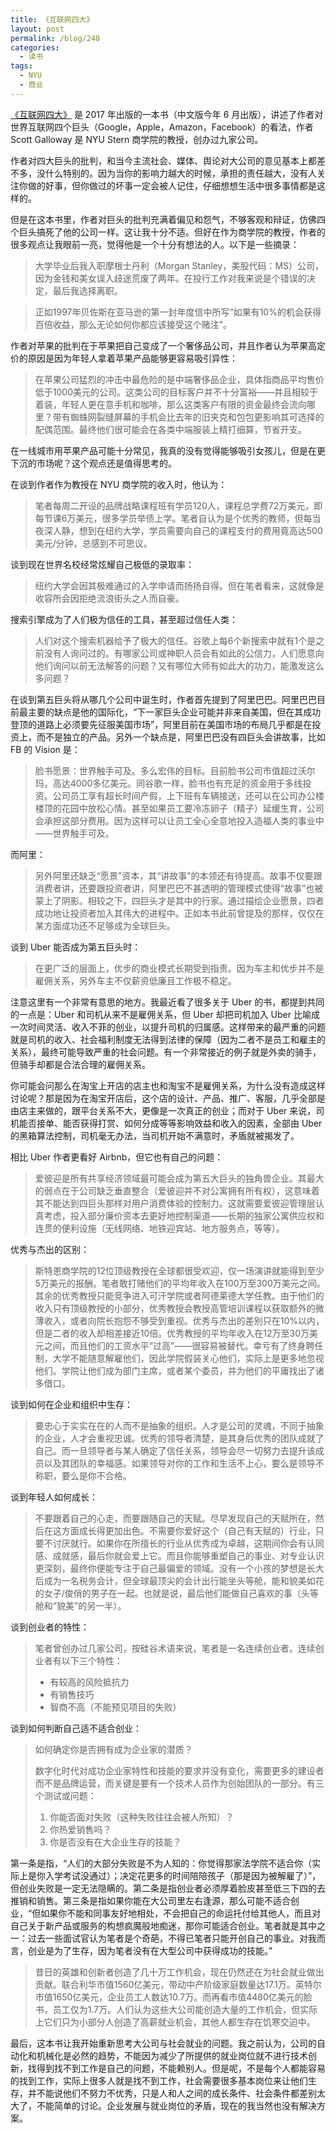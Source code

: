 ```yaml
---
title: 《互联网四大》
layout: post
permalink: /blog/248
categories:
  - 读书
tags:
  - NYU
  - 商业
---
```


[《互联网四大》](https://book.douban.com/subject/33479229/) 是 2017 年出版的一本书（中文版今年 6 月出版），讲述了作者对世界互联网四个巨头（Google，Apple，Amazon，Facebook）的看法，作者 Scott Galloway 是 NYU Stern 商学院的教授，创办过九家公司。

作者对四大巨头的批判，和当今主流社会、媒体、舆论对大公司的意见基本上都差不多，没什么特别的。因为当你的影响力越大的时候，承担的责任越大，没有人关注你做的好事，但你做过的坏事一定会被人记住，仔细想想生活中很多事情都是这样的。

但是在这本书里，作者对巨头的批判充满着偏见和怨气，不够客观和辩证，仿佛四个巨头搞死了他的公司一样。这让我十分不适。但好在作为商学院的教授，作者的很多观点让我眼前一亮，觉得他是一个十分有想法的人。以下是一些摘录：

> 大学毕业后我入职摩根士丹利（Morgan Stanley，美股代码：MS）公司，因为金钱和美女误入歧途荒废了两年。在投行工作对我来说是个错误的决定，最后我选择离职。



> 正如1997年贝佐斯在亚马逊的第一封年度信中所写“如果有10%的机会获得百倍收益，那么无论如何你都应该接受这个赌注”。

作者对苹果的批判在于苹果把自己变成了一个奢侈品公司，并且作者认为苹果高定价的原因是因为年轻人拿着苹果产品能够更容易吸引异性：

> 在苹果公司猛烈的冲击中最危险的是中端奢侈品企业，具体指商品平均售价低于1000美元的公司。这类公司的目标客户并不十分富裕——并且相较于着装，年轻人更在意手机和咖啡，那么这类客户有限的资金最终会流向哪里？带有蜘蛛网裂缝屏幕的手机会比去年的旧夹克和包包更影响其可选择的配偶范围。最终他们很可能会在各类中端服装上精打细算，节省开支。

在一线城市用苹果产品可能十分常见，我真的没有觉得能够吸引女孩儿，但是在更下沉的市场呢？这个观点还是值得思考的。

在谈到作者作为教授在 NYU 商学院的收入时，他认为：

> 笔者每周二开设的品牌战略课程班有学员120人，课程总学费72万美元，即每节课6万美元，很多学员举债上学。笔者自认为是个优秀的教师，但每当夜深人静，想到在纽约大学，学员需要向自己的课程支付的费用竟高达500美元/分钟，总感到不可思议。

谈到现在世界名校经常炫耀自己极低的录取率：

> 纽约大学会因其极难通过的入学申请而扬扬自得。但在笔者看来，这就像是收容所会因拒绝流浪街头之人而自豪。

搜索引擎成为了人们极为信任的工具，甚至超过信任人类：

> 人们对这个搜索机器给予了极大的信任。谷歌上每6个新搜索中就有1个是之前没有人询问过的。有哪家公司或神职人员会有如此的公信力，人们愿意向他们询问以前无法解答的问题？又有哪位大师有如此大的功力，能激发这么多问题？

在谈到第五巨头将从哪几个公司中诞生时，作者首先提到了阿里巴巴。阿里巴巴目前最主要的缺点是他的国际化，“下一家巨头企业可能并非来自美国，但在其成功登顶的道路上必须要先征服美国市场”，阿里目前在美国市场的布局几乎都是在投资上，而不是独立的产品。另外一个缺点是，阿里巴巴没有四巨头会讲故事，比如 FB 的 Vision 是：

> 脸书愿景：世界触手可及。多么宏伟的目标。目前脸书公司市值超过沃尔玛，高达4000多亿美元。同谷歌一样，脸书也有充足的资金用于多线投资。公司员工享有超长时间产假，上下班有车辆接送，还可以在公司办公楼楼顶的花园中放松心情。甚至如果员工要冷冻卵子（精子）延缓生育，公司会承担这部分费用。因为这样可以让员工全心全意地投入造福人类的事业中——世界触手可及。

而阿里：

> 另外阿里还缺乏“愿景”资本，其“讲故事”的本领还有待提高。故事不仅要跟消费者讲，还要跟投资者讲，阿里巴巴不甚透明的管理模式使得“故事”也被蒙上了阴影。相较之下，四巨头才是其中的行家。通过描绘企业愿景，四者成功地让投资者加入其伟大的进程中。正如本书此前曾提及的那样，仅仅在某方面成功还不足够成为全球巨头。

谈到 Uber 能否成为第五巨头时：

> 在更广泛的层面上，优步的商业模式长期受到指责。因为车主和优步并不是雇佣关系，另外车主不仅薪资低廉且工作极不稳定。

注意这里有一个非常有意思的地方。我最近看了很多关于 Uber 的书，都提到共同的一点是：Uber 和司机从来不是雇佣关系，但 Uber 却把司机加入 Uber 比喻成一次时间灵活、收入不菲的创业，以提升司机的归属感。这样带来的最严重的问题就是司机的收入、社会福利制度无法得到法律的保障（因为二者不是员工和雇主的关系），最终可能导致严重的社会问题。有一个非常接近的例子就是外卖的骑手，但骑手却都是合法合理的雇佣关系。

你可能会问那么在淘宝上开店的店主也和淘宝不是雇佣关系，为什么没有造成这样讨论呢？那是因为在淘宝开店后，这个店的设计、产品、推广、客服，几乎全部是由店主来做的，跟平台关系不大，更像是一次真正的创业；而对于 Uber 来说，司机能否接单、能否获得打赏、如何分成等等影响效益和收入的因素，全部由 Uber 的黑箱算法控制，司机毫无办法，当司机开始不满意时，矛盾就被揭发了。

相比 Uber 作者更看好 Airbnb，但它也有自己的问题：

> 爱彼迎是所有共享经济领域最可能会成为第五大巨头的独角兽企业。其最大的弱点在于公司缺乏垂直整合（爱彼迎并不对公寓拥有所有权），这意味着其不能达到四巨头那样对用户消费体验的控制力。这就需要爱彼迎管理层认真考虑，投入部分廉价资本去更好地控制渠道——长期的独家公寓供应权和连贯的便利设施（无线网络、地铁迎宾站、地方服务点，等等）。

优秀与杰出的区别：

> 斯特恩商学院的12位顶级教授在全球都很受欢迎，仅一场演讲就能得到至少5万美元的报酬。笔者敢打赌他们的平均年收入在100万至300万美元之间。其余的优秀教授只能竞争进入可汗学院或者阿德莱德大学任教。由于他们的收入只有顶级教授的小部分，优秀教授会教授高管培训课程以获取额外的微薄收入，或者向院长抱怨不够受到重视。优秀与杰出的差别只在10%以内，但是二者的收入却相差接近10倍。优秀教授的平均年收入在12万至30万美元之间，而且他们的工资水平“过高”——很容易被替代。幸亏有了终身聘任制，大学不能随意解雇他们，因此学院假装关心他们，实际上是更多地忽视他们。学院让他们成为部门主席，或者某个委员，并为他们的平庸找出了诸多借口。

谈到如何在企业和组织中生存：

> 要忠心于实实在在的人而不是抽象的组织。人才是公司的灵魂，不同于抽象的企业，人才会重视忠诚。优秀的领导者清楚，是其身后优秀的团队成就了自己。而一旦领导者与某人确定了信任关系，领导会尽一切努力去提升该成员以及其团队的幸福感。如果领导对你的工作和生活不上心，要么是领导不称职，要么是你不合格。

谈到年轻人如何成长：

> 不要跟着自己的心走，而要跟随自己的天赋。尽早发现自己的天赋所在，然后在这方面成长得更加出色。不需要你爱好这个（自己有天赋的）行业，只要不讨厌就行。如果你在所擅长的行业从优秀成为卓越，这期间你会有认同感、成就感，最后你就会爱上它。而且你能够重塑自己的事业、对专业认识更深刻，最终你便能专注于自己最偏爱的领域。没有一个小孩的梦想是长大后成为一名税务会计，但全球最顶尖的会计出行能坐头等舱，能和貌美如花的女子/俊俏的男子在一起。也就是说，最后他们能做自己喜欢的事（头等舱和“貌美”的另一半）。

谈到创业者的特性：

> 笔者曾创办过几家公司，按硅谷术语来说，笔者是一名连续创业者。连续创业者有以下三个特性：
>
> - 有较高的风险抵抗力
> - 有销售技巧
> - 智商不高（不能预见项目的失败）

谈到如何判断自己适不适合创业：

> 如何确定你是否拥有成为企业家的潜质？
>
> 数字化时代对成功企业家特性和技能的要求并没有变化，需要更多的建设者而不是品牌运营，而关键是要有一个技术人员作为创始团队的一部分。有三个测试或问题：
>
> 1. 你能否面对失败（这种失败往往会被人所知）？
> 2. 你热爱销售吗？
> 3. 你是否没有在大企业生存的技能？

第一条是指，“人们的大部分失败是不为人知的：你觉得那家法学院不适合你（实际上是你入学考试没通过）；决定花更多的时间陪陪孩子（那是因为被解雇了）”，但创业失败是一定无法隐瞒的。第二条是指创业者必须厚着脸皮甚至低三下四的去推销和销售。第三条是指如果你能在大公司里左右逢源，那么可能不适合创业，“但如果你不能和同事友好地相处，不会把自己的命运托付给其他人，而且对自己关于新产品或服务的构想疯魔般地痴迷，那你可能适合创业。笔者就是其中之一：过去一些面试官认为笔者是个奇葩，不得已笔者只能开创自己的事业。对我而言，创业是为了生存，因为笔者没有在大型公司中获得成功的技能。”

> 昔日的英雄和创新者创造了几十万工作机会，现在仍然还在为社会就业做出贡献。联合利华市值1560亿美元，带动中产阶级家庭数量达17.1万。英特尔市值1650亿美元，企业员工人数达10.7万。而再看市值4480亿美元的脸书，员工仅为1.7万。人们认为这些大公司能创造大量的工作机会，但实际上它们只为小部分人创造了高薪就业机会，其他人都生存在饥寒交迫中。

最后，这本书让我开始重新思考大公司与社会就业的问题。我之前认为，公司的自动化和机械化是必然的趋势，不能因为减少了所提供的就业岗位就不进行技术创新，找得到找不到工作是自己的问题，不能赖别人。但是呢，不是每个人都能容易的找到工作，实际上很多人就是找不到工作，社会需要很多基本岗位来让他们生存，并不能说他们不努力不优秀，只是人和人之间的成长条件、社会条件都差别太大了，不能简单的讨论。企业发展与就业岗位的矛盾，现在的我当然也没有解决方案。